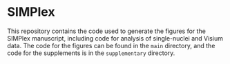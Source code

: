 # SIMPlex

This repository contains the code used to generate the figures for the SIMPlex manuscript, including code for analysis of single-nuclei and Visium data. The code 
for the figures can be found in the `main` directory, and the code for the supplements is in the `supplementary` directory.
